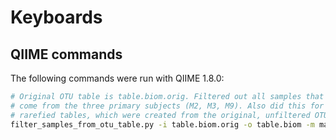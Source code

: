 Keyboards
=========

QIIME commands
--------------

The following commands were run with QIIME 1.8.0:

```bash
# Original OTU table is table.biom.orig. Filtered out all samples that didn't
# come from the three primary subjects (M2, M3, M9). Also did this for the
# rarefied tables, which were created from the original, unfiltered OTU table.
filter_samples_from_otu_table.py -i table.biom.orig -o table.biom -m map.txt -s 'HOST_SUBJECT_ID:232:M2,232:M3,232:M9'

```
